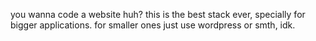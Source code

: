 you wanna code a website huh? this is the best stack ever, specially for bigger
applications. for smaller ones just use wordpress or smth, idk.
